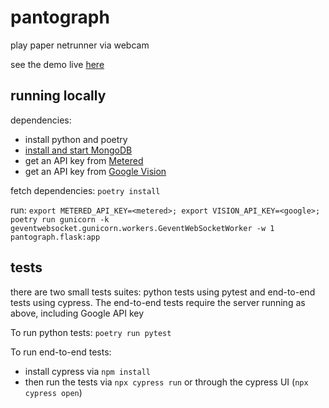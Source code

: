 # pantograph

play paper netrunner via webcam

see the demo live [here](https://pantograph.cbgpnck.net/app/demo/)

## running locally

dependencies:

- install python and poetry
- [install and start MongoDB](https://www.mongodb.com/docs/manual/tutorial/install-mongodb-on-os-x/)
- get an API key from [Metered](https://www.metered.ca/)
- get an API key from [Google Vision](https://cloud.google.com/vision/)

fetch dependencies: `poetry install`

run: `export METERED_API_KEY=<metered>; export VISION_API_KEY=<google>; poetry run gunicorn -k geventwebsocket.gunicorn.workers.GeventWebSocketWorker -w 1 pantograph.flask:app`

## tests

there are two small tests suites: python tests using pytest and end-to-end tests using cypress.
The end-to-end tests require the server running as above, including Google API key

To run python tests: `poetry run pytest`

To run end-to-end tests:

- install cypress via `npm install`
- then run the tests via `npx cypress run` or through the cypress UI (`npx cypress open`)

